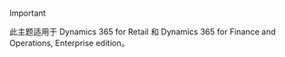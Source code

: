 > [!IMPORTANT]
> 此主题适用于 Dynamics 365 for Retail 和 Dynamics 365 for Finance and Operations, Enterprise edition。
